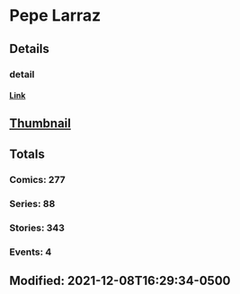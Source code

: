 # Pepe  Larraz 
## Details
### detail
#### [Link](http://marvel.com/comics/creators/10144/pepe_larraz?utm_campaign=apiRef&utm_source=225578a89fc76f3d20fbffda5d17a88d)
## [Thumbnail](http://i.annihil.us/u/prod/marvel/i/mg/a/60/5cd9c877ef633.jpg)
## Totals
### Comics: 277
### Series: 88
### Stories: 343
### Events: 4
## Modified: 2021-12-08T16:29:34-0500
